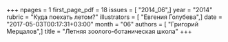 +++
npages = 1
first_page_pdf = 18
issues = [ "2014_06",]
year = "2014"
rubric = "Куда поехать летом?"
illustrators = [ "Евгения Голубева",]
date = "2017-05-03T00:17:31+03:00"
month = "06"
authors = [ "Григорий Мерцалов",]
title = "Летняя зоолого-ботаническая школа"
+++

